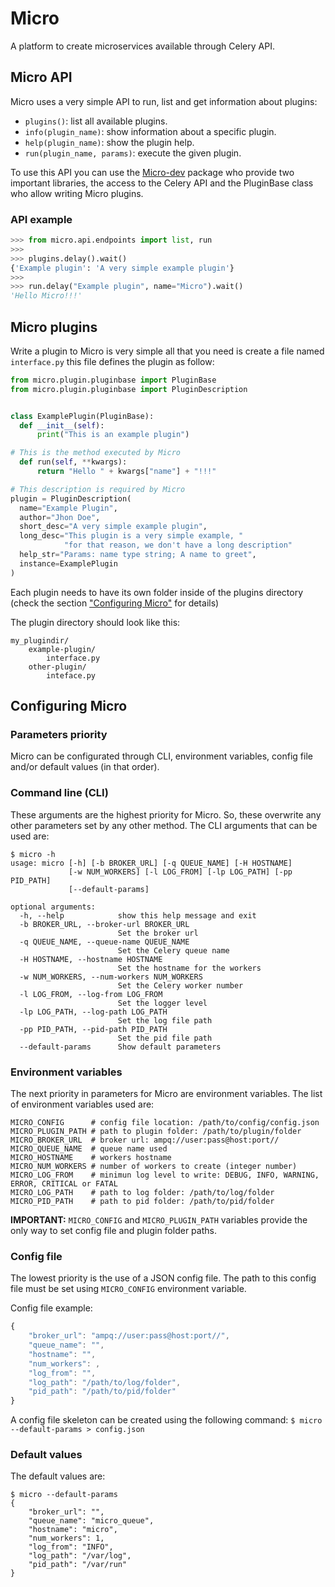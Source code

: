 # Micro
A platform to create microservices available through Celery API.

## Micro API
Micro uses a very simple API to run, list and get information about plugins:

* `plugins()`: list all available plugins.
* `info(plugin_name)`: show information about a specific plugin.
* `help(plugin_name)`: show the plugin help.
* `run(plugin_name, params)`: execute the given plugin.

To use this API you can use the [Micro-dev](https://github.com/humu1us/micro-dev) package who provide two important libraries, the access to the Celery API and the PluginBase class who allow writing Micro plugins.

### API example

```python
>>> from micro.api.endpoints import list, run
>>>
>>> plugins.delay().wait()
{'Example plugin': 'A very simple example plugin'}
>>>
>>> run.delay("Example plugin", name="Micro").wait()
'Hello Micro!!!'
```


## Micro plugins

Write a plugin to Micro is very simple all that you need is create a file named `interface.py` this file defines the plugin as follow:

```python
from micro.plugin.pluginbase import PluginBase
from micro.plugin.pluginbase import PluginDescription


class ExamplePlugin(PluginBase):
  def __init__(self):
      print("This is an example plugin")

# This is the method executed by Micro
  def run(self, **kwargs):
      return "Hello " + kwargs["name"] + "!!!"

# This description is required by Micro
plugin = PluginDescription(
  name="Example Plugin",
  author="Jhon Doe",
  short_desc="A very simple example plugin",
  long_desc="This plugin is a very simple example, "
            "for that reason, we don't have a long description"
  help_str="Params: name type string; A name to greet",
  instance=ExamplePlugin
)
```
Each plugin needs to have its own folder inside of the plugins directory (check the section ["Configuring Micro"](https://github.com/humu1us/micro#configuring-micro) for details)

The plugin directory should look like this:

```
my_plugindir/
	example-plugin/
		interface.py
	other-plugin/
		inteface.py
```

## Configuring Micro
### Parameters priority
Micro can be configurated through CLI, environment variables, config file and/or default values (in that order).

### Command line (CLI)
These arguments are the highest priority for Micro. So, these overwrite any other parameters set by any other method. The CLI arguments that can be used are:

```
$ micro -h
usage: micro [-h] [-b BROKER_URL] [-q QUEUE_NAME] [-H HOSTNAME]
             [-w NUM_WORKERS] [-l LOG_FROM] [-lp LOG_PATH] [-pp PID_PATH]
             [--default-params]

optional arguments:
  -h, --help            show this help message and exit
  -b BROKER_URL, --broker-url BROKER_URL
                        Set the broker url
  -q QUEUE_NAME, --queue-name QUEUE_NAME
                        Set the Celery queue name
  -H HOSTNAME, --hostname HOSTNAME
                        Set the hostname for the workers
  -w NUM_WORKERS, --num-workers NUM_WORKERS
                        Set the Celery worker number
  -l LOG_FROM, --log-from LOG_FROM
                        Set the logger level
  -lp LOG_PATH, --log-path LOG_PATH
                        Set the log file path
  -pp PID_PATH, --pid-path PID_PATH
                        Set the pid file path
  --default-params      Show default parameters
```

### Environment variables
The next priority in parameters for Micro are environment variables. The list of environment variables used are:

```
MICRO_CONFIG      # config file location: /path/to/config/config.json
MICRO_PLUGIN_PATH # path to plugin folder: /path/to/plugin/folder
MICRO_BROKER_URL  # broker url: ampq://user:pass@host:port//
MICRO_QUEUE_NAME  # queue name used
MICRO_HOSTNAME    # workers hostname
MICRO_NUM_WORKERS # number of workers to create (integer number)
MICRO_LOG_FROM    # minimun log level to write: DEBUG, INFO, WARNING, ERROR, CRITICAL or FATAL
MICRO_LOG_PATH    # path to log folder: /path/to/log/folder
MICRO_PID_PATH    # path to pid folder: /path/to/pid/folder
```

**IMPORTANT:** `MICRO_CONFIG` and `MICRO_PLUGIN_PATH` variables provide the only way to set config file and plugin folder paths.

### Config file
The lowest priority is the use of a JSON config file. The path to this config file must be set using `MICRO_CONFIG` environment variable.

Config file example:

```js
{
    "broker_url": "ampq://user:pass@host:port//",
    "queue_name": "",
    "hostname": "",
    "num_workers": ,
    "log_from": "",
    "log_path": "/path/to/log/folder",
    "pid_path": "/path/to/pid/folder"
}
```

A config file skeleton can be created using the following command:
`$ micro --default-params > config.json`

### Default values
The default values are:

```
$ micro --default-params
{
    "broker_url": "",
    "queue_name": "micro_queue",
    "hostname": "micro",
    "num_workers": 1,
    "log_from": "INFO",
    "log_path": "/var/log",
    "pid_path": "/var/run"
}
```
